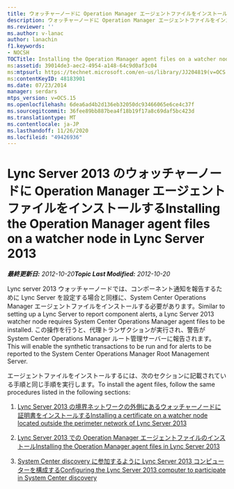 ```yaml
---
title: ウォッチャーノードに Operation Manager エージェントファイルをインストールする
description: ウォッチャーノードに Operation Manager エージェントファイルをインストールします。
ms.reviewer: ''
ms.author: v-lanac
author: lanachin
f1.keywords:
- NOCSH
TOCTitle: Installing the Operation Manager agent files on a watcher node
ms:assetid: 39014de3-aec2-4954-a148-64c9d0af3c04
ms:mtpsurl: https://technet.microsoft.com/en-us/library/JJ204819(v=OCS.15)
ms:contentKeyID: 48183901
ms.date: 07/23/2014
manager: serdars
mtps_version: v=OCS.15
ms.openlocfilehash: 6dea6ad4b2d136eb32050dc93466065e6ce4c37f
ms.sourcegitcommit: 36fee89bb887bea4f18b19f17a8c69daf5bc423d
ms.translationtype: MT
ms.contentlocale: ja-JP
ms.lasthandoff: 11/26/2020
ms.locfileid: "49426936"
---
```

# <a name="installing-the-operation-manager-agent-files-on-a-watcher-node-in-lync-server-2013"></a><span data-ttu-id="02a47-103">Lync Server 2013 のウォッチャーノードに Operation Manager エージェントファイルをインストールする</span><span class="sxs-lookup"><span data-stu-id="02a47-103">Installing the Operation Manager agent files on a watcher node in Lync Server 2013</span></span>

<div data-xmlns="http://www.w3.org/1999/xhtml">

<div class="topic" data-xmlns="http://www.w3.org/1999/xhtml" data-msxsl="urn:schemas-microsoft-com:xslt" data-cs="https://msdn.microsoft.com/">

<div data-asp="https://msdn2.microsoft.com/asp">



</div>

<div id="mainSection">

<div id="mainBody"><span data-ttu-id="02a47-104">

<span> </span></span><span class="sxs-lookup"><span data-stu-id="02a47-104">

<span> </span></span></span>

<span data-ttu-id="02a47-105">_**最終更新日:** 2012-10-20_</span><span class="sxs-lookup"><span data-stu-id="02a47-105">_**Topic Last Modified:** 2012-10-20_</span></span>

<span data-ttu-id="02a47-106">Lync server 2013 ウォッチャーノードでは、コンポーネント通知を報告するために Lync Server を設定する場合と同様に、System Center Operations Manager エージェントファイルをインストールする必要があります。</span><span class="sxs-lookup"><span data-stu-id="02a47-106">Similar to setting up a Lync Server to report component alerts, a Lync Server 2013 watcher node requires System Center Operations Manager agent files to be installed.</span></span> <span data-ttu-id="02a47-107">この操作を行うと、代理トランザクションが実行され、警告が System Center Operations Manager ルート管理サーバーに報告されます。</span><span class="sxs-lookup"><span data-stu-id="02a47-107">This will enable the synthetic transactions to be run and for alerts to be reported to the System Center Operations Manager Root Management Server.</span></span>

<span data-ttu-id="02a47-108">エージェントファイルをインストールするには、次のセクションに記載されている手順と同じ手順を実行します。</span><span class="sxs-lookup"><span data-stu-id="02a47-108">To install the agent files, follow the same procedures listed in the following sections:</span></span>

1.  [<span data-ttu-id="02a47-109">Lync Server 2013 の境界ネットワークの外側にあるウォッチャーノードに証明書をインストールする</span><span class="sxs-lookup"><span data-stu-id="02a47-109">Installing a certificate on a watcher node located outside the perimeter network of Lync Server 2013</span></span>](lync-server-2013-installing-a-certificate-on-a-watcher-node-located-outside-the-perimeter-network.md)

2.  [<span data-ttu-id="02a47-110">Lync Server 2013 での Operation Manager エージェントファイルのインストール</span><span class="sxs-lookup"><span data-stu-id="02a47-110">Installing the Operation Manager agent files in Lync Server 2013</span></span>](lync-server-2013-installing-the-operation-manager-agent-files.md)

3.  [<span data-ttu-id="02a47-111">System Center discovery に参加するように Lync Server 2013 コンピューターを構成する</span><span class="sxs-lookup"><span data-stu-id="02a47-111">Configuring the Lync Server 2013 computer to participate in System Center discovery</span></span>](lync-server-2013-configuring-the-lync-server-computer-to-participate-in-system-center-discovery.md)

<span data-ttu-id="02a47-112"></div>

<span> </span>

</div>

</div>

</span><span class="sxs-lookup"><span data-stu-id="02a47-112"></div>

<span> </span>

</div>

</div>

</span></span></div>

